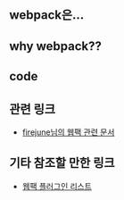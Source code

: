 ## webpack은...
## why webpack??
## code

## 관련 링크
* [firejune님의 웹팩 관련 문서](http://firejune.com/1798/%EC%B4%88%EB%B3%B4%EC%9E%90%EC%9A%A9+Webpack+%ED%8A%9C%ED%86%A0%EB%A6%AC%EC%96%BC+%ED%8C%8C%ED%8A%B81+-+Webpack+%EC%9E%85%EB%AC%B8#author)

## 기타 참조할 만한 링크
* [웹팩 플러그인 리스트](https://github.com/webpack/docs/wiki/list-of-plugins)